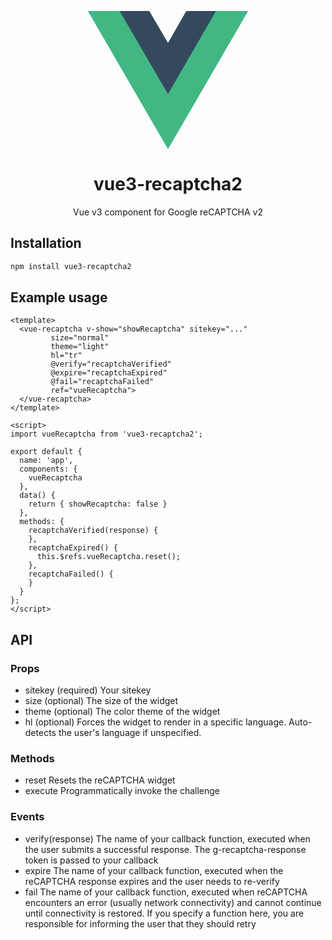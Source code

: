 <p align="center">
<svg width="256px" height="221px" viewBox="0 0 256 221" version="1.1" xmlns="http://www.w3.org/2000/svg" xmlns:xlink="http://www.w3.org/1999/xlink" preserveAspectRatio="xMidYMid">
	<g>
		<path d="M204.8,0 L256,0 L128,220.8 L0,0 L50.56,0 L97.92,0 L128,51.2 L157.44,0 L204.8,0 Z" fill="#41B883"></path>
		<path d="M0,0 L128,220.8 L256,0 L204.8,0 L128,132.48 L50.56,0 L0,0 Z" fill="#41B883"></path>
		<path d="M50.56,0 L128,133.12 L204.8,0 L157.44,0 L128,51.2 L97.92,0 L50.56,0 Z" fill="#35495E"></path>
	</g>
</svg>
</p>
<h1 align="center">vue3-recaptcha2</h1>
<p align="center">Vue v3 component for Google reCAPTCHA v2</p>

## Installation
``` bash
npm install vue3-recaptcha2
```

## Example usage
``` vue
<template>
  <vue-recaptcha v-show="showRecaptcha" sitekey="..."
		 size="normal" 
		 theme="light"
		 hl="tr"
		 @verify="recaptchaVerified"
		 @expire="recaptchaExpired"
		 @fail="recaptchaFailed"
		 ref="vueRecaptcha">
  </vue-recaptcha>
</template>

<script>
import vueRecaptcha from 'vue3-recaptcha2';

export default {
  name: 'app',
  components: {
	vueRecaptcha
  },
  data() {
	return { showRecaptcha: false }
  },
  methods: {
	recaptchaVerified(response) {
	},
	recaptchaExpired() {
	  this.$refs.vueRecaptcha.reset();
	},
	recaptchaFailed() {
	}
  }
};
</script>
```

## API ##

### Props ###

- sitekey (required)
  Your sitekey
- size (optional)
  The size of the widget
- theme (optional)
  The color theme of the widget
- hl (optional)
  Forces the widget to render in a specific language. Auto-detects the user's language if unspecified.

### Methods ###

- reset
  Resets the reCAPTCHA widget
- execute
  Programmatically invoke the challenge

### Events ###

- verify(response)
  The name of your callback function, executed when the user submits a successful response. The g-recaptcha-response token is passed to your callback
- expire
  The name of your callback function, executed when the reCAPTCHA response expires and the user needs to re-verify
- fail
  The name of your callback function, executed when reCAPTCHA encounters an error (usually network connectivity) and cannot continue until connectivity is restored. If you specify a function here, you are responsible for informing the user that they should retry